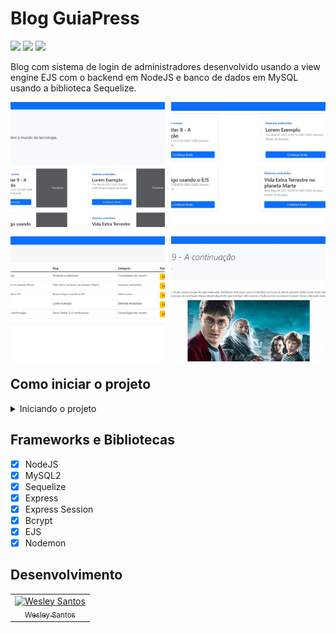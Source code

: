 # Blog GuiaPress

<div style="display: inline-block">
  <img src="https://img.shields.io/github/license/wesleysantossts/blog-guiapress?color=brightgreen" />
  <img src="https://img.shields.io/github/last-commit/wesleysantossts/blog-guiapress.svg" />
  <img src="https://img.shields.io/github/repo-size/wesleysantossts/blog-guiapress?color=brightgreen" />
</div><br/>

Blog com sistema de login de administradores desenvolvido usando a view engine EJS com o backend em NodeJS e banco de dados em MySQL usando a biblioteca Sequelize.

<div align="center" style="display: grid; grid-template: 50% 50% / auto auto; grid-gap: 10px; grid-auto-flow: row dense;">
  <img src="./public/assets/img/pgInicio.jpg" style="height: 200px; width: 350px; object-fit: cover"/>
  <img src="./public/assets/img/pgArtigos.jpg" style="height: 200px; width: 350px; object-fit: cover"/>
  <img src="./public/assets/img/pgArtigosDois.jpg" style="height: 200px; width: 350px; object-fit: cover"/>
  <img src="./public/assets/img/pgArtigoTres.jpg" style="height: 200px; width: 350px; object-fit: cover"/>
</div>

## Como iniciar o projeto

<details>
  <summary>Iniciando o projeto</summary>
  <ul>
    <li>Clone este repositório na sua máquina.</li>
    <li>Instale o <a href="https://bit.ly/3B6DxZn">MySQL Community e Workbench.</a></li>
    <li>Abra o MySQL Workbench e crie uma tabela chamada <code>guiapress</code></li>
    <li>Após isso, entre na pasta do projeto pelo CMD e digite o comando <code>node index.js</code></li>
  </ul>
</details>

## Frameworks e Bibliotecas

- [x] NodeJS
- [x] MySQL2 
- [x] Sequelize
- [x] Express
- [x] Express Session
- [x] Bcrypt
- [x] EJS
- [x] Nodemon

## Desenvolvimento

<table>
  <tr>
    <td border="1px solid #ddd" align="center">
      <a href="https://github.com/wesleysantossts">
        <img src="https://avatars.githubusercontent.com/u/56703526?v=4" width="100px;" alt="Wesley Santos"/>
        <br/>
        <sub>Wesley Santos</sub>
      </a>
    </td>
  </tr>
</table>